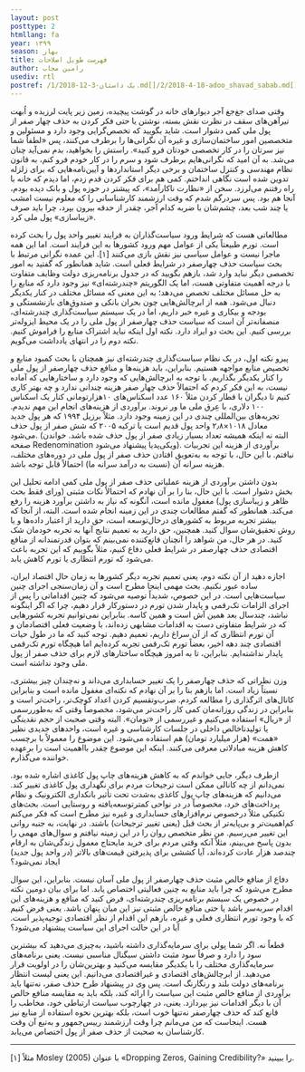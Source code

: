 ```yaml
---
layout: post
posttype: 2
htmllang: fa
year: ۱۳۹۹
season: بهار
title: فهرست طویل اصلاحات
author: رامین مجاب
usediv: rtl
postref: /1/2018-12-3-یک داستان.md[]/2/2018-4-18-adoo_shavad_sabab.md[]/2/2019-4-9-mosahebe_vaziat.md[]/2/2017-6-6-mosahebe_roshd.md[]/2/2016-5-21-roshdtolid.md[]/2/2017-8-1-seif3rah.md[]/2/2018-6-23-eslahatsakhtari_anes.md[]/2/2016-10-2-nerkhearze_saderat.md[]/2/2018-1-28-nim100_sootafahom.md[]/2/2018-5-26-roshd_3sal.md
---
```


وقتی صدای جغ‌جغ آجر دیوارهای خانه در گوشت پیچیده، زمین زیر پایت لرزیده و اُبهت تیرآهن‌های سقف در نظرت نقش بسته، نوشتن یا حتی فکر کردن به حذف چهار صفر از پول ملی کمی دشوار است. شاید بگویید که تخصص‌گرایی وجود دارد و مسئولین و متخصصین امور ساختمان‌سازی و غیره آن نگرانی‌ها را برطرف می‌کنند، پس «لطفاً شما نیز سرتان را در کار تخصصی خودتان فرو کنید». راستش را بخواهید، بدم نمی‌آید چنان می‌شد. به آن امید که نگرانی‌هایم برطرف شود و سرم را در کار خودم فرو کنم، به قانون نظام مهندسی و کنترل ساختمان و برخی دیگر استانداردها و آیین‌نامه‌هایی که برای زلزله تدوین شده است نگاهی انداختم. کمی هم برای فکر کردن قدم زدم، اما دیدم که خانه با راه رفتنم می‌لرزد. سخن از «نظارت ناکارآمد»، که پیشتر در حوزه پول و بانک دیده بودم، آنجا هم بود. پس سردرگم شدم که وقت ارزشمند کارشناسانی را که معلوم نیست امشب یا چند شب بعد، چشم‌شان با ضربه کدام آجر، چقدر از حدقه بیرون بپرد، چرا باید صرف «زیباسازی» پول ملی کرد. 

مطالعاتی هست که شرایط ورود سیاست‌گذاران به فرایند تغییر واحد پول را بحث کرده است. تورم طبیعتاً یکی از عوامل مهم ورود کشورها به این فرایند است. اما این همه ماجرا نیست و عوامل سیاسی نیز نقش بازی می‌کنند [۱]. این عمده نگرانی مرتبط با بحث سیاست حذف چهارصفر در شرایط فعلی است. شاید همانطور که گفتید به امور تخصصی دیگر نباید وارد شد، بازهم بگویید که در جدول برنامه‌ریزی دولت وظایف متفاوت با درجه اهمیت متفاوتی هست، اما یک الگوریتم «چندرشته‌ای» نیز وجود دارد که منابع را به حل مسائل مختلف تخصص می‌دهد؛ به این معنی که مسائل مختلف در کنار یکدیگر دنبال می‌شود. همه از ابرچالش‌هایی چون بحران بانکی و صندوق‌های بازنشستگی و بودجه و بیکاری و غیره خبر داریم، اما در یک سیستم سیاست‌گذاری چندرشته‌ای، منصفانه‌تر آن است که سیاست حذف چهارصفر از پول ملی را در یک محیط ایزوله‌تر بررسی کنیم. این بحث دو ایراد دارد. نکته اول اینکه نباید اشتراک منابع را فراموش کنیم. نکته دوم را در انتهای یادداشت می‌گویم.

پیرو نکته اول، در یک نظام سیاست‌گذاری چندرشته‌ای نیز همچنان با بحث کمبود منابع و تخصیص منابع مواجهه هستیم. بنابراین، باید هزینه‌ها و منافع حذف چهارصفر از پول ملی را کنار یکدیگر بگذاریم. با توجه به ابرچالش‌هایی که وجود دارد و ساختارهایی که آماده نیست، به این فکر کردم که احتمالاً حذف چهار صفر هزینه چندانی ندارد و چه بهتر کاری کنیم تا دیگران با قطار کردن مثلاً ۱۶۰ عدد اسکناس‌های ۱۰‌هزارتومانی کنار یک اسکناس ۱۰۰ دلاری، با عِرق ملی ما ور نروند. برآوردی از هزینه‌های انجام این مهم ندیدم. تجربه‌های بین‌المللی چندی در این زمینه وجود دارد. مثلاً برزیل ۱۹۹۴ که هر پول جدید معادل ۱۰۱۸×۲٫۸ واحد پول قدیم است یا ترکیه ۲۰۰۵ که شش صفر از پول حذف می‌شود. (البته نه اینکه همیشه تعداد بسیار زیادی صفر از پول حذف شده باشد. خواندن صفحه Redenomination ویکی‌پدیا پیشنهاد می‌شود). برآوردی از هزینه این تجربیات نیافتم. با این حال، با توجه به به‌تعویق افتادن حذف صفر از پول ملی در دوره‌های مختلف، هزینه سرانه آن (نسبت به درآمد سرانه ما) احتمالاً قابل توجه باشد.

بدون داشتن برآوردی از هزینه عملیاتی حذف صفر از پول ملی کمی ادامه تحلیل این بخش دشوار است. با این حال، بنا را بر آن نهادم که احتمالاً نکات مثبتی (ورای فقط بحث ظاهر و زیباسازی پول) مغفول مانده است، آنگونه که نیاز به داشتن برآورد هزینه را رفع می‌کند. همانطور که گفتم مطالعات چندی در این زمینه انجام شده است. البته، از آنجا که بیشتر تجربه مربوط به کشورهای درحال‌توسعه است، حق دارید از اعتبار داده‌ها و یا روش تحقیق‌شان سوال کنید. همچنین، حق دارید به تعمیم نتایج آنها به تجربه خودمان شک کنید. در هر حال، من شواهد را آنچنان قانع‌کننده نمی‌بینم که بتوان قدرتمندانه از منافع اقتصادی حذف چهارصفر در شرایط فعلی دفاع کنیم، مثلاً بگوییم که این تجربه باعث می‌شود که تورم انتظاری یا تورم کاهش یابد. 

اجازه دهید از آن نکته دوم، یعنی تعمیم تجربه دیگر کشورها به زمان حال اقتصاد ایران، ساده عبور نکنیم. بحث مهمی اینجا مطرح است و آن زمان‌سنجی اجرای چنین سیاست‌هایی است. در این خصوص، شدیداً توصیه می‌شود که چنین اقداماتی را پس از اجرای الزامات تک‌رقمی و پایدار شدن تورم در دستورکار قرار دهیم، چرا که اگر اینگونه نباشد، چندسال بعد همین آش است و همین کاسه. بنابراین نمی‌توانیم تجربه کشورهایی که در شرایط متفاوتی دست به اقدامات مشابهی زده‌اند، با وضعیت فعلی اقتصادمان و آن تورم انتظاری که از آن سراغ داریم، تعمیم دهیم. توجه کنید که ما در طول حیات اقتصادی چند دهه اخیر، بعضاً تورم تک‌رقمی تجربه کرده‌ایم اما هیچگاه تورم تک‌رقمی پایدار نداشته‌ایم. بنابراین، تا به امروز هیچگاه ساختارهای لازم برای حذف صفر از پول ملی وجود نداشته است.

وزن نظراتی که حذف چهارصفر را یک تغییر حسابداری می‌داند و نه‌چندان چیز بیشتری، نسبتاً زیاد است. اما بازهم بنا را بر آن نهادم که نکته‌ای مغفول مانده است و بنابراین کانال‌های اثرگذاری را مطالعه کردم. ضرب‌وتقسیم کردن اعداد کوچک‌تر، راحت‌تر است و بنابراین در زندگی روزانه‌مان کمی کار راحت‌تر می‌شود، مخصوصاً وقتی که به‌طوررسمی از «ریال» استفاده می‌کنیم و غیررسمی از «تومان». البته وقتی صحبت از حجم نقدینگی یا تولیدناخالص داخلی در جلسات کارشناسی و غیره است، واحدهای جدیدی نظیر «همت» (هزار میلیارد تومان) هم استفاده می‌شود. این موضوع را معمولاً با برچسب کاهش هزینه مبادلاتی معرفی می‌کنند. اینکه این موضوع چقدر بااهمیت است را برعهده خواننده می‌گذارم. 

ازطرف دیگر، جایی خواندم که به کاهش هزینه‌های چاپ پول کاغذی اشاره شده بود. نمی‌دانم از چه کانالی ممکن است ترجیحات مردم برای نگهداری پول کاغذی تغییر کند. می‌دانیم که هزینه‌های چاپ پول کاغذی به‌شدت تحت تأثیر بانکداری الکترونیک و نظام پرداخت‌های خرد، مخصوصاً در در نواحی کمترتوسعه‌یافته و روستایی است. بحث‌های تکنیکی مثلاً درخصوص نرم‌افزارهای حسابداری و غیره نیز مطرح است که فکر می‌کنم کم‌اهمیت‌تر و بی‌پایه‌تر از بحث قبل (یعنی تغییر ترجیحات) باشند. در نهایت، به جنبه روانی این تغییر می‌رسیم. من نظر متخصص روان را در این زمینه نیافتم و سوال‌های مهمی را بدون پاسخ می‌بینم، مثلاً آنکه وقتی مردم برای خرید مایحتاج معمول زندگی‌شان به ارقام چندصد هزار عادت کرده‌اند، آیا کششی برای پذیرفتن قیمت‌های بالاتر (در واحد پول جدید) ایجاد نمی‌شود؟ 

دفاع از منافع خالص مثبت حذف چهارصفر از پول ملی آسان نیست. بنابراین، این سوال مطرح می‌شود که چرا باید منابع به چنین فعالیتی اختصاص یابد. اما برای بیان دومین نکته در خصوص یک سیستم برنامه‌ریزی چندرشته‌ای، فرض کنید که منافع و هزینه‌های این اقدام سربه‌سر باشد یا حتی منافع خالص مثبتی نیز این میان پنهان باشد. یعنی فرض کنیم که با وجود تورم انتظاری فعلی و غیره، بازهم این اقدام از نظر اقتصادی توجیه‌پذیر است. آیا در این حالت اجرای این سیاست پیشنهاد می‌شود؟

قطعاً نه. اگر شما پولی برای سرمایه‌گذاری داشته باشید، به‌چیزی می‌دهید که بیشترین سود را دارد و صرفاً سود مثبت داشتن سیگنال مناسبی نیست. یعنی برنامه‌های سرمایه‌گذاری مختلف را با یکدیگر مقایسه می‌کنید و بهترین‌شان را در اولویت قرار می‌دهید. از ابرچالش‌های اقتصادی و غیراقتصادی می‌دانیم. این یعنی لیست انتظار برنامه‌های دولت بلند و رنگارنگ است. پس وی در پیشنهاد طرح حذف صفر،  نه‌تنها باید برآوردی از منافع خالص مثبت این سیاست را ارائه کند، بلکه باید به مقایسه منافع خالص آن با دیگر اقدامات نیز بپردازد. یعنی، در چهارچوب سیاست ارتباطی خود، مخاطب را قانع کند که حذف چهارصفر نه‌تنها خوب است، بلکه بهترین نحوه استفاده از منابع نیز هست. اینجاست که من می‌مانم چرا وقت ارزشمند رییس‌جمهور و به‌تبع آن وقت کارشناسان به صحبت از حذف صفر از پول اختصاص می‌یابد.

---
[۱] مثلاً Mosley (2005) با عنوان «Dropping Zeros, Gaining Credibility?» را ببینید.

